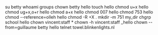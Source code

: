 su betty
whoami
groups
chown betty hello
touch hello
chmod u+x hello
chmod ug+x,o+r hello
chmod a+x hello
chmod 007 hello
chmod 753 hello
chmod --reference=olleh hello
chmod -R +X .
mkdir -m 751 my_dir
chgrp school hello
chown vincent:staff *
chown -h vincent:staff _hello
chown --from=guillaume betty hello
telnet towel.blinkenlights.nl
